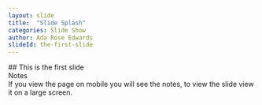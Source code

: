 ```yaml
---
layout: slide
title:  "Slide Splash"
categories: Slide Show
author: Ada Rose Edwards
slideId: the-first-slide
---
```


<div class="panel slide-content">
	<div class="panel-body marked">
## This is the first slide
	</div>
</div>
<div class="panel notes">
	<div class="panel-heading">Notes</div>
	<div class="panel-body marked">
If you view the page on mobile you will see the notes,
to view the slide view it on a large screen.
	</div>
</div>
